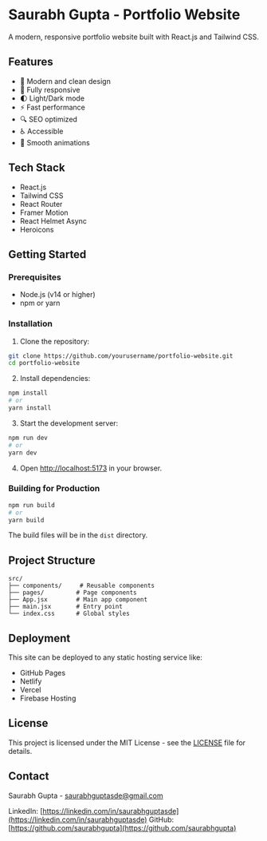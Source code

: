 # Saurabh Gupta - Portfolio Website

A modern, responsive portfolio website built with React.js and Tailwind CSS.

## Features

- 🎨 Modern and clean design
- 📱 Fully responsive
- 🌓 Light/Dark mode
- ⚡️ Fast performance
- 🔍 SEO optimized
- ♿️ Accessible
- 🚀 Smooth animations

## Tech Stack

- React.js
- Tailwind CSS
- React Router
- Framer Motion
- React Helmet Async
- Heroicons

## Getting Started

### Prerequisites

- Node.js (v14 or higher)
- npm or yarn

### Installation

1. Clone the repository:
```bash
git clone https://github.com/yourusername/portfolio-website.git
cd portfolio-website
```

2. Install dependencies:
```bash
npm install
# or
yarn install
```

3. Start the development server:
```bash
npm run dev
# or
yarn dev
```

4. Open [http://localhost:5173](http://localhost:5173) in your browser.

### Building for Production

```bash
npm run build
# or
yarn build
```

The build files will be in the `dist` directory.

## Project Structure

```
src/
├── components/     # Reusable components
├── pages/         # Page components
├── App.jsx        # Main app component
├── main.jsx       # Entry point
└── index.css      # Global styles
```

## Deployment

This site can be deployed to any static hosting service like:

- GitHub Pages
- Netlify
- Vercel
- Firebase Hosting

## License

This project is licensed under the MIT License - see the [LICENSE](LICENSE) file for details.

## Contact

Saurabh Gupta - [saurabhguptasde@gmail.com](mailto:saurabhguptasde@gmail.com)

LinkedIn: [https://linkedin.com/in/saurabhguptasde](https://linkedin.com/in/saurabhguptasde)
GitHub: [https://github.com/saurabhgupta](https://github.com/saurabhgupta) 
